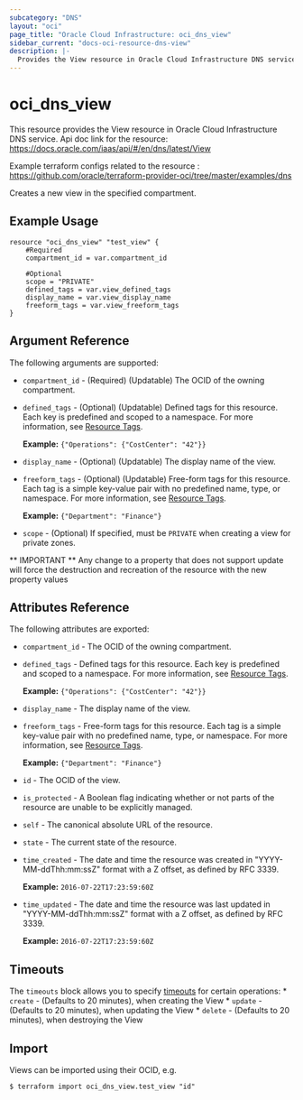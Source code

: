 ```yaml
---
subcategory: "DNS"
layout: "oci"
page_title: "Oracle Cloud Infrastructure: oci_dns_view"
sidebar_current: "docs-oci-resource-dns-view"
description: |-
  Provides the View resource in Oracle Cloud Infrastructure DNS service
---
```


# oci_dns_view
This resource provides the View resource in Oracle Cloud Infrastructure DNS service.
Api doc link for the resource: https://docs.oracle.com/iaas/api/#/en/dns/latest/View

Example terraform configs related to the resource : https://github.com/oracle/terraform-provider-oci/tree/master/examples/dns

Creates a new view in the specified compartment.


## Example Usage

```hcl
resource "oci_dns_view" "test_view" {
	#Required
	compartment_id = var.compartment_id

	#Optional
	scope = "PRIVATE"
	defined_tags = var.view_defined_tags
	display_name = var.view_display_name
	freeform_tags = var.view_freeform_tags
}
```

## Argument Reference

The following arguments are supported:

* `compartment_id` - (Required) (Updatable) The OCID of the owning compartment.
* `defined_tags` - (Optional) (Updatable) Defined tags for this resource. Each key is predefined and scoped to a namespace. For more information, see [Resource Tags](https://docs.cloud.oracle.com/iaas/Content/General/Concepts/resourcetags.htm).

	 **Example:** `{"Operations": {"CostCenter": "42"}}` 
* `display_name` - (Optional) (Updatable) The display name of the view. 
* `freeform_tags` - (Optional) (Updatable) Free-form tags for this resource. Each tag is a simple key-value pair with no predefined name, type, or namespace. For more information, see [Resource Tags](https://docs.cloud.oracle.com/iaas/Content/General/Concepts/resourcetags.htm).

	 **Example:** `{"Department": "Finance"}` 
* `scope` - (Optional) If specified, must be `PRIVATE` when creating a view for private zones.


** IMPORTANT **
Any change to a property that does not support update will force the destruction and recreation of the resource with the new property values

## Attributes Reference

The following attributes are exported:

* `compartment_id` - The OCID of the owning compartment.
* `defined_tags` - Defined tags for this resource. Each key is predefined and scoped to a namespace. For more information, see [Resource Tags](https://docs.cloud.oracle.com/iaas/Content/General/Concepts/resourcetags.htm).

	 **Example:** `{"Operations": {"CostCenter": "42"}}` 
* `display_name` - The display name of the view. 
* `freeform_tags` - Free-form tags for this resource. Each tag is a simple key-value pair with no predefined name, type, or namespace. For more information, see [Resource Tags](https://docs.cloud.oracle.com/iaas/Content/General/Concepts/resourcetags.htm).

	 **Example:** `{"Department": "Finance"}` 
* `id` - The OCID of the view.
* `is_protected` - A Boolean flag indicating whether or not parts of the resource are unable to be explicitly managed. 
* `self` - The canonical absolute URL of the resource.
* `state` - The current state of the resource.
* `time_created` - The date and time the resource was created in "YYYY-MM-ddThh:mm:ssZ" format with a Z offset, as defined by RFC 3339.

	**Example:** `2016-07-22T17:23:59:60Z` 
* `time_updated` - The date and time the resource was last updated in "YYYY-MM-ddThh:mm:ssZ" format with a Z offset, as defined by RFC 3339.

	**Example:** `2016-07-22T17:23:59:60Z` 

## Timeouts

The `timeouts` block allows you to specify [timeouts](https://registry.terraform.io/providers/oracle/oci/latest/docs/guides/changing_timeouts) for certain operations:
	* `create` - (Defaults to 20 minutes), when creating the View
	* `update` - (Defaults to 20 minutes), when updating the View
	* `delete` - (Defaults to 20 minutes), when destroying the View


## Import

Views can be imported using their OCID, e.g.

```
$ terraform import oci_dns_view.test_view "id"
```
